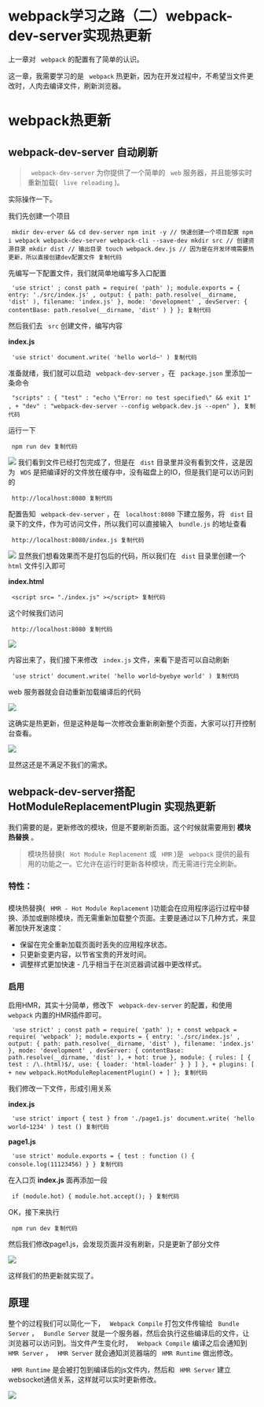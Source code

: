 # webpack学习之路（二）webpack-dev-server实现热更新 #

上一章对 ` webpack` 的配置有了简单的认识。

这一章，我需要学习的是 ` webpack` 热更新，因为在开发过程中，不希望当文件更改时，人肉去编译文件，刷新浏览器。

# webpack热更新 #

## webpack-dev-server 自动刷新 ##

> 
> 
> 
> ` webpack-dev-server` 为你提供了一个简单的 ` web` 服务器，并且能够实时重新加载( ` live reloading` )。
> 
> 
> 

实际操作一下。

我们先创建一个项目

` mkdir dev-erver && cd dev-server npm init -y // 快速创建一个项目配置 npm i webpack webpack-dev-server webpack-cli --save-dev mkdir src // 创建资源目录 mkdir dist // 输出目录 touch webpack.dev.js // 因为是在开发环境需要热更新，所以直接创建dev配置文件 复制代码`

先编写一下配置文件，我们就简单地编写多入口配置

` 'use strict' ; const path = require( 'path' ); module.exports = { entry: './src/index.js' , output: { path: path.resolve(__dirname, 'dist' ), filename: 'index.js' }, mode: 'development' , devServer: { contentBase: path.resolve(__dirname, 'dist' ) } }; 复制代码`

然后我们去 ` src` 创建文件，编写内容

**index.js**

` 'use strict' document.write( 'hello world~' ) 复制代码`

准备就绪，我们就可以启动 ` webpack-dev-server` ，在 ` package.json` 里添加一条命令

` "scripts" : { "test" : "echo \"Error: no test specified\" && exit 1" , + "dev" : "webpack-dev-server --config webpack.dev.js --open" }, 复制代码`

运行一下

` npm run dev 复制代码`

![](https://user-gold-cdn.xitu.io/2019/6/5/16b266a444537f7b?imageView2/0/w/1280/h/960/ignore-error/1) 我们看到文件已经打包完成了，但是在 ` dist` 目录里并没有看到文件，这是因为 ` WDS` 是把编译好的文件放在缓存中，没有磁盘上的IO，但是我们是可以访问到的

` http://localhost:8080 复制代码`

配置告知 ` webpack-dev-server` ，在 ` localhost:8080` 下建立服务，将 ` dist` 目录下的文件，作为可访问文件，所以我们可以直接输入 ` bundle.js` 的地址查看

` http://localhost:8080/index.js 复制代码`

![](https://user-gold-cdn.xitu.io/2019/6/5/16b25bf496c9f44a?imageView2/0/w/1280/h/960/ignore-error/1) 显然我们想看效果而不是打包后的代码，所以我们在 ` dist` 目录里创建一个 ` html` 文件引入即可

**index.html**

` <script src= "./index.js" ></script> 复制代码`

这个时候我们访问

` http://localhost:8080 复制代码`

![](https://user-gold-cdn.xitu.io/2019/6/5/16b25c0eddd12737?imageView2/0/w/1280/h/960/ignore-error/1)

内容出来了，我们接下来修改 ` index.js` 文件，来看下是否可以自动刷新

` 'use strict' document.write( 'hello world~byebye world' ) 复制代码`

web 服务器就会自动重新加载编译后的代码

![](https://user-gold-cdn.xitu.io/2019/6/5/16b25c2471aa16ed?imageView2/0/w/1280/h/960/ignore-error/1)

这确实是热更新，但是这种是每一次修改会重新刷新整个页面，大家可以打开控制台查看。

![](https://user-gold-cdn.xitu.io/2019/6/5/16b2677ade9556f3?imageView2/0/w/1280/h/960/ignore-error/1)

显然这还是不满足不我们的需求。

## webpack-dev-server搭配HotModuleReplacementPlugin 实现热更新 ##

我们需要的是，更新修改的模块，但是不要刷新页面。这个时候就需要用到 **模块热替换** 。

> 
> 
> 
> 模块热替换( ` Hot Module Replacement` 或 ` HMR` )是 ` webpack` 提供的最有用的功能之一。它允许在运行时更新各种模块，而无需进行完全刷新。
> 
> 
> 

### 特性：
###

模块热替换( ` HMR - Hot Module Replacement` )功能会在应用程序运行过程中替换、添加或删除模块，而无需重新加载整个页面。主要是通过以下几种方式，来显著加快开发速度：

* 保留在完全重新加载页面时丢失的应用程序状态。
* 只更新变更内容，以节省宝贵的开发时间。
* 调整样式更加快速 - 几乎相当于在浏览器调试器中更改样式。

### 启用 ###

启用HMR，其实十分简单，修改下 ` webpack-dev-server` 的配置，和使用 ` webpack` 内置的HMR插件即可。

` 'use strict' ; const path = require( 'path' ); + const webpack = require( 'webpack' ); module.exports = { entry: './src/index.js' , output: { path: path.resolve(__dirname, 'dist' ), filename: 'index.js' }, mode: 'development' , devServer: { contentBase: path.resolve(__dirname, 'dist' ), + hot: true }, module: { rules: [ { test : /\.(html)$/, use: { loader: 'html-loader' } } ] }, + plugins: [ + new webpack.HotModuleReplacementPlugin() + ] }; 复制代码`

我们修改一下文件，形成引用关系

**index.js**

` 'use strict' import { test } from './page1.js' document.write( 'hello world~1234' ) test () 复制代码`

**page1.js**

` 'use strict' module.exports = { test : function () { console.log(11123456) } } 复制代码`

在入口页 **index.js** 面再添加一段

` if (module.hot) { module.hot.accept(); } 复制代码`

OK，接下来执行

` npm run dev 复制代码`

然后我们修改page1.js，会发现页面并没有刷新，只是更新了部分文件

![](https://user-gold-cdn.xitu.io/2019/6/5/16b268ebe962a084?imageView2/0/w/1280/h/960/ignore-error/1)

这样我们的热更新就实现了。

## 原理 ##

整个的过程我们可以简化一下， ` Webpack Compile` 打包文件传输给 ` Bundle Server` ， ` Bundle Server` 就是一个服务器，然后会执行这些编译后的文件，让浏览器可以访问到。当文件产生变化时， ` Webpack Compile` 编译之后会通知到 ` HMR Server` ， ` HMR Server` 就会通知浏览器端的 ` HMR Runtime` 做出修改。

` HMR Runtime` 是会被打包到编译后的js文件内，然后和 ` HMR Server` 建立websocket通信关系，这样就可以实时更新修改。

![](https://user-gold-cdn.xitu.io/2019/6/5/16b26a9cc74f76af?imageView2/0/w/1280/h/960/ignore-error/1)